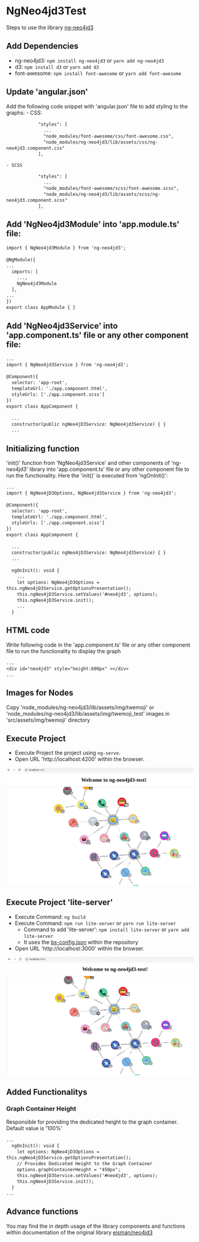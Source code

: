 # NgNeo4jd3Test

Steps to use the library [ng-neo4jd3](https://github.com/vivopensource/ng-neo4jd3)


## Add Dependencies
- ng-neo4jd3: `npm install ng-neo4jd3` or `yarn add ng-neo4jd3`
- d3: `npm install d3` or `yarn add d3`
- font-awesome: `npm install font-awesome` or `yarn add font-awesome`


## Update 'angular.json'
Add the following code snippet with 'angular.json' file to add styling to the graphs:
	- CSS:
```
            "styles": [
              ...
              "node_modules/font-awesome/css/font-awesome.css",
              "node_modules/ng-neo4jd3/lib/assets/css/ng-neo4jd3.component.css"
            ],
```

	- SCSS
```
            "styles": [
              ...
              "node_modules/font-awesome/scss/font-awesome.scss",
              "node_modules/ng-neo4jd3/lib/assets/scss/ng-neo4jd3.component.scss"
            ],
```


## Add 'NgNeo4jd3Module' into 'app.module.ts' file:
```
import { NgNeo4jd3Module } from 'ng-neo4jd3';

@NgModule({
...
  imports: [
    ...,
    NgNeo4jd3Module
  ],
...
})
export class AppModule { }

```


## Add 'NgNeo4jd3Service' into 'app.component.ts' file or any other component file:

```
...
import { NgNeo4jd3Service } from 'ng-neo4jd3';

@Component({
  selector: 'app-root',
  templateUrl: './app.component.html',
  styleUrls: ['./app.component.scss']
})
export class AppComponent {

  ...
  constructor(public ngNeo4jD3Service: NgNeo4jd3Service) { }
  ...

```


## Initializing function

'init()' function from 'NgNeo4jd3Service' and other components of 'ng-neo4jd3' library into 'app.component.ts' file or any other component file to run the functionality. Here the 'init()' is executed from 'ngOnInit()':

```
...
import { NgNeo4jD3Options, NgNeo4jd3Service } from 'ng-neo4jd3';

@Component({
  selector: 'app-root',
  templateUrl: './app.component.html',
  styleUrls: ['./app.component.scss']
})
export class AppComponent {

  ...
  constructor(public ngNeo4jD3Service: NgNeo4jd3Service) { }
  ...

  ngOnInit(): void {
    ...
    let options: NgNeo4jD3Options = this.ngNeo4jD3Service.getOptionsPresentation();
    this.ngNeo4jD3Service.setValues('#neo4jd3', options);
    this.ngNeo4jD3Service.init();
    ...
  }

```

## HTML code

Write following code in the 'app.component.ts' file or any other component file to run the functionality to display the graph

```
...
<div id="neo4jd3" style="height:600px" ></div>
...
```


## Images for Nodes

Copy 'node_modules/ng-neo4jd3/lib/assets/img/twemoji' or 'node_modules/ng-neo4jd3/lib/assets/img/twemoji_test' images in 'src/assets/img/twemoji' directory


## Execute Project

- Execute Project the project using `ng-serve`.  
- Open URL 'http://localhost:4200' within the browser.

![Output of ng-serve](screenshots/ng-serve.png)


## Execute Project 'lite-server'

- Execute Command: `ng build`
- Execute Command: `npm run lite-server` or `yarn run lite-server`
  - Command to add 'lite-server': `npm install lite-server` or `yarn add lite-server`
  - It uses the [bs-config.json](bs-config.json) within the repository
- Open URL 'http://localhost:3000' within the browser.

![Output of lite-server](screenshots/lite-server.png)


## Added Functionalitys

### Graph Container Height

Responsible for providing the dedicated height to the graph container. Default value is '100%'

```
...
  ngOnInit(): void {
    let options: NgNeo4jD3Options = this.ngNeo4jD3Service.getOptionsPresentation();
    // Provides Dedicated Height to the Graph Container
    options.graphContainerHeight = "450px";
    this.ngNeo4jD3Service.setValues('#neo4jd3', options);
    this.ngNeo4jD3Service.init();
  }
...
```


## Advance functions

You may find the in depth usage of the library components and functions within documentation of the original library [eisman/neo4jd3](https://github.com/eisman/neo4jd3)
